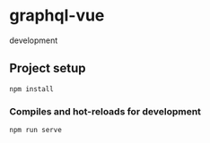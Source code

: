 # graphql-vue

development

## Project setup

```
npm install
```

### Compiles and hot-reloads for development

```
npm run serve
```
